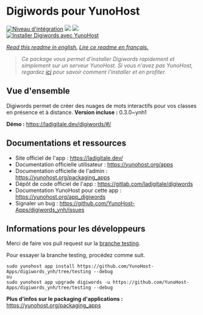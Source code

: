 # Digiwords pour YunoHost

[![Niveau d'intégration](https://dash.yunohost.org/integration/digiwords.svg)](https://dash.yunohost.org/appci/app/digiwords) ![](https://ci-apps.yunohost.org/ci/badges/digiwords.status.svg) ![](https://ci-apps.yunohost.org/ci/badges/digiwords.maintain.svg)  
[![Installer Digiwords avec YunoHost](https://install-app.yunohost.org/install-with-yunohost.svg)](https://install-app.yunohost.org/?app=digiwords)

*[Read this readme in english.](./README.md)*
*[Lire ce readme en français.](./README_fr.md)*

> *Ce package vous permet d'installer Digiwords rapidement et simplement sur un serveur YunoHost.
Si vous n'avez pas YunoHost, regardez [ici](https://yunohost.org/#/install) pour savoir comment l'installer et en profiter.*

## Vue d'ensemble

Digiwords permet de créer des nuages de mots interactifs pour vos classes en présence et à distance.
**Version incluse :** 0.3.0~ynh1

**Démo :** https://ladigitale.dev/digiwords/#/

## Documentations et ressources

* Site officiel de l'app : https://ladigitale.dev/
* Documentation officielle utilisateur : https://yunohost.org/apps
* Documentation officielle de l'admin : https://yunohost.org/packaging_apps
* Dépôt de code officiel de l'app : https://gitlab.com/ladigitale/digiwords
* Documentation YunoHost pour cette app : https://yunohost.org/app_digiwords
* Signaler un bug : https://github.com/YunoHost-Apps/digiwords_ynh/issues

## Informations pour les développeurs

Merci de faire vos pull request sur la [branche testing](https://github.com/YunoHost-Apps/digiwords_ynh/tree/testing).

Pour essayer la branche testing, procédez comme suit.
```
sudo yunohost app install https://github.com/YunoHost-Apps/digiwords_ynh/tree/testing --debug
ou
sudo yunohost app upgrade digiwords -u https://github.com/YunoHost-Apps/digiwords_ynh/tree/testing --debug
```

**Plus d'infos sur le packaging d'applications :** https://yunohost.org/packaging_apps
